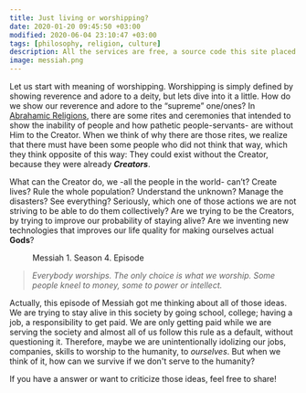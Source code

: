 ```yaml
---
title: Just living or worshipping?
date: 2020-01-20 09:45:50 +03:00
modified: 2020-06-04 23:10:47 +03:00
tags: [philosophy, religion, culture]
description: All the services are free, a source code this site placed on github repository and intergration with netlify service, another service that you can use is github page for hosting your own static site.
image: messiah.png
---
```


Let us start with meaning of worshipping. Worshipping is simply defined by showing reverence and adore to a deity, but lets dive into it a little. How do we show our reverence and adore to the “supreme” one/ones? In [Abrahamic Religions](https://en.wikipedia.org/wiki/Abrahamic_religions), there are some rites and ceremonies that intended to show the inability of people and how pathetic people-servants- are without Him to the Creator. When we think of why there are those rites, we realize that there must have been some people who did not think that way, which they think opposite of this way: They could exist without the Creator, because they were already ***<i>Creators</i>***.

What can the Creator do, we -all the people in the world- can’t? Create lives? Rule the whole population? Understand the unknown? Manage the disasters? See everything? Seriously, which one of those actions we are not striving to be able to do them collectively? Are we trying to be the Creators, by trying to improve our probability of staying alive? Are we inventing new technologies that improves our life quality for making ourselves actual <b>Gods</b>?

<figure>
<img src="{{page.image}}" alt="">
<figcaption>Messiah 1. Season 4. Episode</figcaption>
</figure>


> <i>Everybody worships. The only choice is what we worship. Some people kneel to money, some to power or intellect.</i>

Actually, this episode of Messiah got me thinking about all of those ideas. We are trying to stay alive in this society by going school, college; having a job, a responsibility to get paid. We are only getting paid while we are serving the society and almost all of us follow this rule as a default, without questioning it. Therefore, maybe we are unintentionally idolizing our jobs, companies, skills to worship to the humanity, to *ourselves*. But when we think of it, how can we survive if we don't serve to the humanity?

If you have a answer or want to criticize those ideas, feel free to share!
